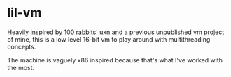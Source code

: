 # lil-vm

Heavily inspired by [100 rabbits' uxn](https://100r.co/site/uxn.html) and a
previous unpublished vm project of mine, this is a low level 16-bit vm to play
around with multithreading concepts.

The machine is vaguely x86 inspired because that's what I've worked with the most.

